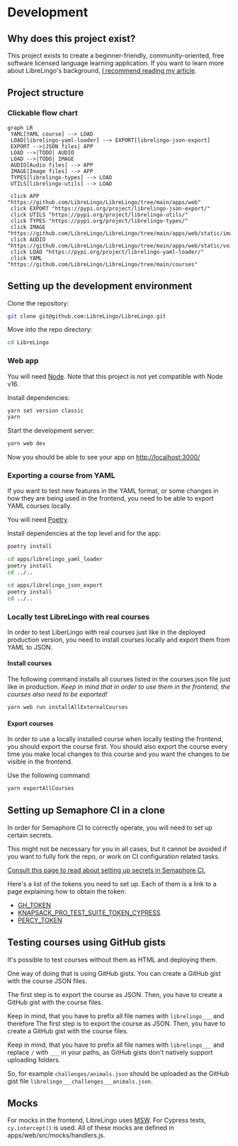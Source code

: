 # Development

## Why does this project exist?

This project exists to create a beginner-friendly, community-oriented,
free software licensed language learning application. If you want to learn more
about LibreLingo's background, [I recommend reading my article](https://dev.to/kantord/why-i-built-librelingo-280o).

## Project structure

### Clickable flow chart

```mermaid
graph LR
 YAML[YAML course] --> LOAD
 LOAD[librelingo-yaml-loader] --> EXPORT[librelingo-json-export]
 EXPORT -->|JSON files| APP
 LOAD -->|TODO| AUDIO
 LOAD -->|TODO| IMAGE
 AUDIO[Audio files] --> APP
 IMAGE[Image files] --> APP
 TYPES[librelingo-types] --> LOAD
 UTILS[librelingo-utils] --> LOAD

 click APP "https://github.com/LibreLingo/LibreLingo/tree/main/apps/web"
 click EXPORT "https://pypi.org/project/librelingo-json-export/"
 click UTILS "https://pypi.org/project/librelingo-utils/"
 click TYPES "https://pypi.org/project/librelingo-types/"
 click IMAGE "https://github.com/LibreLingo/LibreLingo/tree/main/apps/web/static/images"
 click AUDIO "https://github.com/LibreLingo/LibreLingo/tree/main/apps/web/static/voice"
 click LOAD "https://pypi.org/project/librelingo-yaml-loader/"
 click YAML "https://github.com/LibreLingo/LibreLingo/tree/main/courses"
```

## Setting up the development environment

Clone the repository:

```sh
git clone git@github.com:LibreLingo/LibreLingo.git
```

Move into the repo directory:

```sh
cd LibreLingo
```

### Web app

You will need [Node](https://nodejs.org/en/). Note that this project is not yet compatible with Node v16.

Install dependencies:

```sh
yarn set version classic
yarn
```

Start the development server:

```sh
yarn web dev
```

Now you should be able to see your app on <http://localhost:3000/>

### Exporting a course from YAML

If you want to test new features in the YAML format, or some changes in how they are being used
in the frontend, you need to be able to export YAML courses locally.

You will need [Poetry](https://python-poetry.org/).

Install dependencies at the top level and for the app:

```sh
poetry install

cd apps/librelingo_yaml_loader
poetry install
cd ../..

cd apps/librelingo_json_export
poetry install
cd ../..
```

### Locally test LibreLingo with real courses

In order to test LiberLingo with real courses just like in the deployed production version, you
need to install courses locally and export them from YAML to JSON.

#### Install courses

The following command installs all courses listed in the courses.json file just like
in production. *Keep in mind that in order to use them in the frontend, the courses
also need to be exported!*

```bash
yarn web run installAllExternalCourses
```

#### Export courses

In order to use a locally installed course when locally testing the frontend, you should
export the course first. You should also export the course every time you make local
changes to this course and you want the changes to be visible in the frontend.

Use the following command:

```bash
yarn exportAllCourses
```


## Setting up Semaphore CI in a clone

In order for Semaphore CI to correctly operate, you will need to set up certain secrets.

This might not be necessary for you in all cases, but it cannot be avoided if you want to fully fork the repo, or work on CI configuration related tasks.

[Consult this page to read about setting up secrets in Semaphore CI.](https://docs.semaphoreci.com/essentials/using-secrets/)

Here's a list of the tokens you need to set up. Each of them is a link to a page explaining how to obtain the token:

*   [GH\_TOKEN](https://docs.github.com/en/github/authenticating-to-github/creating-a-personal-access-token)
*   [KNAPSACK\_PRO\_TEST\_SUITE\_TOKEN\_CYPRESS](https://www.npmjs.com/package/@knapsack-pro/cypress#configuration-steps)
*   [PERCY\_TOKEN](https://docs.percy.io/docs/environment-variables)

## Testing courses using GitHub gists

It's possible to test courses without them as HTML and deploying them.

One way of doing that is using GitHub gists. You can create a GitHub gist with the course JSON files.

The first step is to export the course as JSON. Then, you have to create a GitHub gist with the
course files.

Keep in mind, that you have to prefix all file names with `librelingo___` and therefore
The first step is to export the course as JSON. Then, you have to create a GitHub gist with the
course files.

Keep in mind, that you have to prefix all file names with `librelingo___` and replace
`/` with `___` in your paths, as GitHub gists don't natively support uploading folders.

So, for example `challenges/animals.json` should be uploaded as the GitHub gist file
`librelingo___challenges___animals.json`.


## Mocks

For mocks in the frontend, LibreLingo uses [MSW](https://mswjs.io/). For Cypress tests, `cy.intercept()` is
used. All of these mocks are defined in apps/web/src/mocks/handlers.js.
